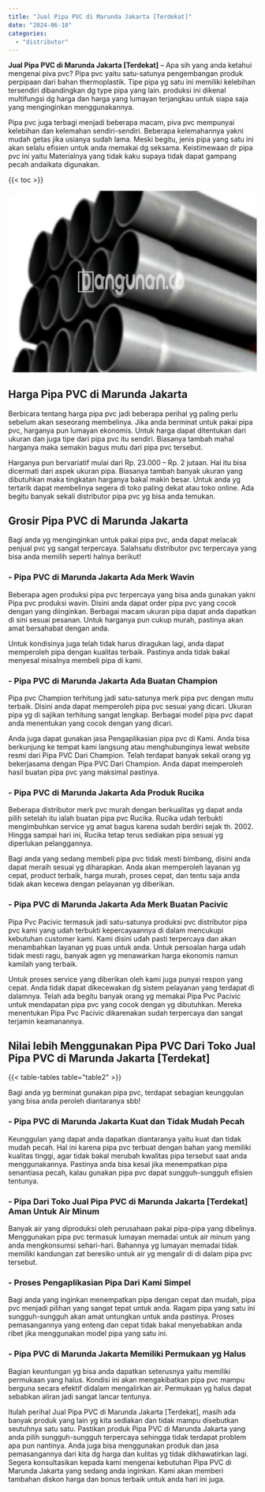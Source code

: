 ```yaml
---
title: "Jual Pipa PVC di Marunda Jakarta [Terdekat]"
date: "2024-06-18"
categories: 
  - "distributor"
---
```


**Jual Pipa PVC di Marunda Jakarta \[Terdekat\]** – Apa sih yang anda ketahui mengenai piva pvc? Pipa pvc yaitu satu-satunya pengembangan produk perpipaan dari bahan thermoplastik. Tipe pipa yg satu ini memiliki kelebihan tersendiri dibandingkan dg type pipa yang lain. produksi ini dikenal multifungsi dg harga dan harga yang lumayan terjangkau untuk siapa saja yang menginginkan menggunakannya.

Pipa pvc juga terbagi menjadi beberapa macam, piva pvc mempunyai kelebihan dan kelemahan sendiri-sendiri. Beberapa kelemahannya yakni mudah getas jika usianya sudah lama. Meski begitu, jenis pipa yang satu ini akan selalu efisien untuk anda memakai dg seksama. Keistimewaan dr pipa pvc ini yaitu Materialnya yang tidak kaku supaya tidak dapat gampang pecah andaikata digunakan.

{{< toc >}}

![Jual Pipa PVC di Marunda Jakarta [Terdekat]](/images/jaul-pipa-pvc-59.png)

## Harga Pipa PVC di Marunda Jakarta

Berbicara tentang harga pipa pvc jadi beberapa perihal yg paling perlu sebelum akan seseorang membelinya. Jika anda berminat untuk pakai pipa pvc, harganya pun lumayan ekonomis. Untuk harga dapat ditentukan dari ukuran dan juga tipe dari pipa pvc itu sendiri. Biasanya tambah mahal harganya maka semakin bagus mutu dari pipa pvc tersebut.

Harganya pun bervariatif mulai dari Rp. 23.000 – Rp. 2 jutaan. Hal itu bisa dicermati dari aspek ukuran pipa. Biasanya tambah banyak ukuran yang dibutuhkan maka tingkatan harganya bakal makin besar. Untuk anda yg tertarik dapat membelinya segera di toko paling dekat atau toko online. Ada begitu banyak sekali distributor pipa pvc yg bisa anda temukan.

## Grosir Pipa PVC di Marunda Jakarta

Bagi anda yg menginginkan untuk pakai pipa pvc, anda dapat melacak penjual pvc yg sangat terpercaya. Salahsatu distributor pvc terpercaya yang bisa anda memilih seperti halnya berikut!

### \- Pipa PVC di Marunda Jakarta Ada Merk Wavin

Beberapa agen produksi pipa pvc terpercaya yang bisa anda gunakan yakni Pipa pvc produksi wavin. Disini anda dapat order pipa pvc yang cocok dengan yang diinginkan. Berbagai macam ukuran pipa dapat anda dapatkan di sini sesuai pesanan. Untuk harganya pun cukup murah, pastinya akan amat bersahabat dengan anda.

Untuk kondisinya juga telah tidak harus diragukan lagi, anda dapat memperoleh pipa dengan kualitas terbaik. Pastinya anda tidak bakal menyesal misalnya membeli pipa di kami.

### \- Pipa PVC di Marunda Jakarta Ada Buatan Champion

Pipa pvc Champion terhitung jadi satu-satunya merk pipa pvc dengan mutu terbaik. Disini anda dapat memperoleh pipa pvc sesuai yang dicari. Ukuran pipa yg di sajikan terhitung sangat lengkap. Berbagai model pipa pvc dapat anda menentukan yang cocok dengan yang dicari.

Anda juga dapat gunakan jasa Pengaplikasian pipa pvc di Kami. Anda bisa berkunjung ke tempat kami langsung atau menghubunginya lewat website resmi dari Pipa PVC Dari Champion. Telah terdapat banyak sekali orang yg bekerjasama dengan Pipa PVC Dari Champion. Anda dapat memperoleh hasil buatan pipa pvc yang maksimal pastinya.

### \- Pipa PVC di Marunda Jakarta Ada Produk Rucika

Beberapa distributor merk pvc murah dengan berkualitas yg dapat anda pilih setelah itu ialah buatan pipa pvc Rucika. Rucika udah terbukti mengimbuhkan service yg amat bagus karena sudah berdiri sejak th. 2002. Hingga sampai hari ini, Rucika tetap terus sediakan pipa sesuai yg diperlukan pelanggannya.

Bagi anda yang sedang membeli pipa pvc tidak mesti bimbang, disini anda dapat meraih sesuai yg diharapkan. Anda akan memperoleh layanan yg cepat, product terbaik, harga murah, proses cepat, dan tentu saja anda tidak akan kecewa dengan pelayanan yg diberikan.

### \- Pipa PVC di Marunda Jakarta Ada Merk Buatan Pacivic

Pipa Pvc Pacivic termasuk jadi satu-satunya produksi pvc distributor pipa pvc kami yang udah terbukti kepercayaannya di dalam mencukupi kebutuhan customer kami. Kami disini udah pasti terpercaya dan akan menambahkan layanan yg puas untuk anda. Untuk persoalan harga udah tidak mesti ragu, banyak agen yg menawarkan harga ekonomis namun kamilah yang terbaik.

Untuk proses service yang diberikan oleh kami juga punyai respon yang cepat. Anda tidak dapat dikecewakan dg sistem pelayanan yang terdapat di dalamnya. Telah ada begitu banyak orang yg memakai Pipa Pvc Pacivic untuk mendapatan pipa pvc yang cocok dengan yg dibutuhkan. Mereka menentukan Pipa Pvc Pacivic dikarenakan sudah terpercaya dan sangat terjamin keamanannya.

## Nilai lebih Menggunakan Pipa PVC Dari Toko Jual Pipa PVC di Marunda Jakarta \[Terdekat\]

{{< table-tables table="table2" >}}

Bagi anda yg berminat gunakan pipa pvc, terdapat sebagian keunggulan yang bisa anda peroleh diantaranya sbb!

### \- Pipa PVC di Marunda Jakarta Kuat dan Tidak Mudah Pecah

Keunggulan yang dapat anda dapatkan diantaranya yaitu kuat dan tidak mudah pecah. Hal ini karena pipa pvc terbuat dengan bahan yang memiliki kualitas tinggi, agar tidak bakal merubah kwalitas pipa tersebut saat anda menggunakannya. Pastinya anda bisa kesal jika menempatkan pipa senantiasa pecah, kalau gunakan pipa pvc dapat sungguh-sungguh efisien tentunya.

### \- Pipa Dari Toko Jual Pipa PVC di Marunda Jakarta \[Terdekat\] Aman Untuk Air Minum

Banyak air yang diproduksi oleh perusahaan pakai pipa-pipa yang dibelinya. Menggunakan pipa pvc termasuk lumayan memadai untuk air minum yang anda mengkonsumsi sehari-hari. Bahannya yg lumayan memadai tidak memiliki kandungan zat beresiko untuk air yg mengalir di di dalam pipa pvc tersebut.

### \- Proses Pengaplikasian Pipa Dari Kami Simpel

Bagi anda yang inginkan menempatkan pipa dengan cepat dan mudah, pipa pvc menjadi pilihan yang sangat tepat untuk anda. Ragam pipa yang satu ini sungguh-sungguh akan amat untungkan untuk anda pastinya. Proses pemasangannya yang enteng dan cepat tidak bakal menyebabkan anda ribet jika menggunakan model pipa yang satu ini.

### \- Pipa PVC di Marunda Jakarta Memiliki Permukaan yg Halus

Bagian keuntungan yg bisa anda dapatkan seterusnya yaitu memiliki permukaan yang halus. Kondisi ini akan mengakibatkan pipa pvc mampu berguna secara efektif didalam mengalirkan air. Permukaan yg halus dapat sebabkan aliran jadi sangat lancar tentunya.

Itulah perihal Jual Pipa PVC di Marunda Jakarta \[Terdekat\], masih ada banyak produk yang lain yg kita sediakan dan tidak mampu disebutkan seutuhnya satu satu. Pastikan produk Pipa PVC di Marunda Jakarta yang anda pilih sungguh-sungguh terpercaya sehingga tidak terdapat problem apa pun nantinya. Anda juga bisa menggunakan produk dan jasa pemasangannya dari kita dg harga dan kulitas yg tidak dikhawatirkan lagi. Segera konsultasikan kepada kami mengenai kebutuhan Pipa PVC di Marunda Jakarta yang sedang anda inginkan. Kami akan memberi tambahan diskon harga dan bonus terbaik untuk anda hari ini juga.

